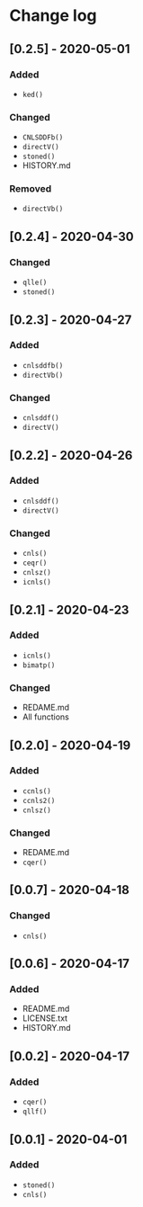 # Change log

## [0.2.5] - 2020-05-01
### Added
- `ked()`

### Changed
- `CNLSDDFb()`
- `directV()`
- `stoned()`
- HISTORY.md

### Removed
- `directVb()`

## [0.2.4] - 2020-04-30

### Changed
- `qlle()`
- `stoned()`

## [0.2.3] - 2020-04-27

### Added
- `cnlsddfb()`
- `directVb()`

### Changed
- `cnlsddf()`
- `directV()`

## [0.2.2] - 2020-04-26

### Added
- `cnlsddf()`
- `directV()`

### Changed
- `cnls()`
- `ceqr()`
- `cnlsz()`
- `icnls()`

## [0.2.1] - 2020-04-23

### Added
- `icnls()`
- `bimatp()`

### Changed
- REDAME.md
- All functions

## [0.2.0] - 2020-04-19

### Added
- `ccnls()`
- `ccnls2()`
- `cnlsz()`

### Changed
- REDAME.md
- `cqer()`

## [0.0.7] - 2020-04-18

### Changed
- `cnls()`

## [0.0.6] - 2020-04-17

### Added
- README.md
- LICENSE.txt
- HISTORY.md

## [0.0.2] - 2020-04-17

### Added
- `cqer()`
- `qllf()`

## [0.0.1] - 2020-04-01

### Added
- `stoned()`
- `cnls()`